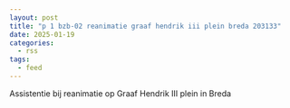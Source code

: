 ```yaml
---
layout: post
title: "p 1 bzb-02 reanimatie graaf hendrik iii plein breda 203133"
date: 2025-01-19
categories: 
  - rss
tags: 
  - feed
---
```


Assistentie bij reanimatie op Graaf Hendrik III plein in Breda
